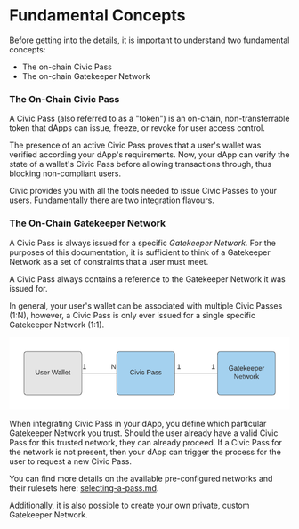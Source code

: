 # Fundamental Concepts

Before getting into the details, it is important to understand two fundamental concepts:

* The on-chain Civic Pass
* The on-chain Gatekeeper Network

### The On-Chain Civic Pass

A Civic Pass (also referred to as a "token") is an on-chain, non-transferrable token that dApps can issue, freeze, or revoke for user access control.

The presence of an active Civic Pass proves that a user's wallet was verified according your dApp's requirements. Now, your dApp can verify the state of a wallet's Civic Pass before allowing transactions through, thus blocking non-compliant users.

Civic provides you with all the tools needed to issue Civic Passes to your users. Fundamentally there are two integration flavours.

### The On-Chain Gatekeeper Network

A Civic Pass is always issued for a specific _Gatekeeper Network._ For the purposes of this documentation, it is sufficient to think of a Gatekeeper Network as a set of constraints that a user must meet.&#x20;

A Civic Pass always contains a reference to the Gatekeeper Network it was issued for.

In general, your user's wallet can be associated with multiple Civic Passes (1:N), however, a Civic Pass is only ever issued for a single specific Gatekeeper Network (1:1).

![](<../../.gitbook/assets/image (1) (1) (1) (1) (1) (1) (1) (1) (1).png>)

When integrating Civic Pass in your dApp, you define which particular Gatekeeper Network you trust. Should the user already have a valid Civic Pass for this trusted network, they can already proceed. If a Civic Pass for the network is not present, then your dApp can trigger the process for the user to request a new Civic Pass.

You can find more details on the available pre-configured networks and their rulesets here: [selecting-a-pass.md](../integration-guide/turnkey-integration/selecting-a-pass.md "mention").

Additionally, it is also possible to create your own private, custom Gatekeeper Network.
